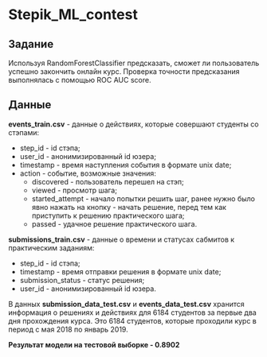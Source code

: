 ﻿# Stepik_ML_contest
## Задание
Используя RandomForestClassifier предсказать, сможет ли пользователь успешно закончить онлайн курс. Проверка точности предсказания выполнялась с помощью ROC AUC score.
## Данные
**events_train.csv** - данные о действиях, которые совершают студенты со стэпами:
- step_id - id стэпа;
- user_id - анонимизированный id юзера;
- timestamp - время наступления события в формате unix date;
- action - событие, возможные значения: 
    - discovered - пользователь перешел на стэп;
    - viewed - просмотр шага;
    - started_attempt - начало попытки решить шаг, ранее нужно было явно нажать на кнопку - начать решение, перед тем как приступить к решению практического шага;
    - passed - удачное решение практического шага.

**submissions_train.csv** - данные о времени и статусах сабмитов к практическим заданиям:
- step_id - id стэпа;
- timestamp - время отправки решения в формате unix date;
- submission_status - статус решения;
- user_id - анонимизированный id юзера.

В данных **submission_data_test.csv** и **events_data_test.csv** хранится информация о решениях и действиях для 6184 студентов за первые два дня прохождения курса. Это 6184 студентов, которые проходили курс в период с мая 2018 по январь 2019.

**Результат модели на тестовой выборке - 0.8902**
